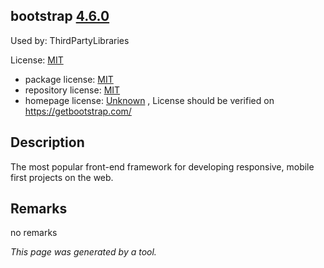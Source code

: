 bootstrap [4.6.0](https://www.npmjs.com/package/bootstrap/v/4.6.0)
--------------------

Used by: ThirdPartyLibraries

License: [MIT](../../../../licenses/mit) 

- package license: [MIT]() 
- repository license: [MIT](https://github.com/twbs/bootstrap.git) 
- homepage license: [Unknown](https://getbootstrap.com/) , License should be verified on https://getbootstrap.com/

Description
-----------
The most popular front-end framework for developing responsive, mobile first projects on the web.

Remarks
-----------
no remarks



*This page was generated by a tool.*